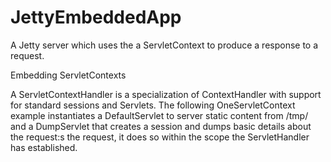 # JettyEmbeddedApp

A Jetty server which uses the a ServletContext to produce a response to a request. 

Embedding ServletContexts

A ServletContextHandler is a specialization of ContextHandler with support for standard sessions 
and Servlets. The following OneServletContext example instantiates a DefaultServlet to server 
static content from /tmp/ and a DumpServlet that creates a session and dumps basic details about 
the request:s the request, it does so within the scope the ServletHandler has established.